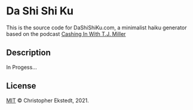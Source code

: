 # Da Shi Shi Ku

This is the source code for DaShiShiKu.com, a minimalist haiku generator based on the podcast [Cashing In With T.J. Miller](https://podcasts.apple.com/us/podcast/cashing-in-with-t-j-miller/id512774441)

## Description

In Progess...

## License

[MIT](LICENSE) © Christopher Ekstedt, 2021.
